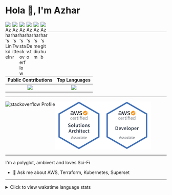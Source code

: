 # Hola 👋, I'm Azhar

<!--
**azhar22k/azhar22k** is a ✨ _special_ ✨ repository because its `README.md` (this file) appears on your GitHub profile.

Here are some ideas to get you started:

- 🔭 I’m currently working on AWS, Terraform
- 🌱 I’m currently learning ...
- 👯 I’m looking to collaborate on ...
- 🤔 I’m looking for help with ...
- 💬 Ask me about ...
- 📫 How to reach me: ...
- 😄 Pronouns: ...
- ⚡ Fun fact: ...
-->
<a href="https://www.linkedin.com/in/azhar22k/" target="_blank">
  <img align="left" alt="Azhar's LinkdeIn" width="22px" src="https://cdn.jsdelivr.net/npm/simple-icons@v3/icons/linkedin.svg" />
</a>
<a href="https://twitter.com/azhar22k/" target="_blank">
  <img align="left" alt="Azhar's Twitter" width="22px" src="https://cdn.jsdelivr.net/npm/simple-icons@v3/icons/twitter.svg" />
</a>
<a href="https://stackoverflow.com/users/6426237/azhar22k" target="_blank">
  <img align="left" alt="Azhar's stackoverflow" width="22px" src="https://cdn.jsdelivr.net/npm/simple-icons@v3/icons/stackoverflow.svg" />
</a>
<a href="https://dev.to/azhar22k" target="_blank">
  <img align="left" alt="Azhar's Dev.to" width="22px" src="https://cdn.jsdelivr.net/npm/simple-icons@v3/icons/dev-dot-to.svg" />
</a>
<a href="https://medium.com/@azhar22k" target="_blank">
  <img align="left" alt="Azhar's medium" width="22px" src="https://cdn.jsdelivr.net/npm/simple-icons@v3/icons/medium.svg" />
</a>
<a href="https://azhar22k.github.io" target="_blank">
  <img align="left" alt="Azhar's github" width="22px" src="https://cdn.jsdelivr.net/npm/simple-icons@v3/icons/blogger.svg" />
</a>
<br>
<hr>

Public Contributions             |  Top Languages
:-------------------------:|:-------------------------:
![](https://github-readme-stats.vercel.app/api?username=azhar22k&show_icons=true&count_private=true&bg_color=30,e96443,904e95&title_color=fff&text_color=fff)  |  ![](https://github-readme-stats.vercel.app/api/top-langs/?username=azhar22k&layout=compact&bg_color=30,e96443,904e95&title_color=fff&text_color=fff&hide=html,css)
<hr>

<img align="left" alt="stackoverflow Profile" src="https://github-readme-stackoverflow.vercel.app/?userID=6426237" ></a>

<a href="https://www.youracclaim.com/badges/35d0e149-1a64-454b-b800-ce45435dc418/public_url" target="_blank">
  <img align="left" alt="Solutions Architect Associate " src="https://github.com/azhar22k/azhar22k/blob/master/aws-certified-solutions-architect-associate.png?raw=true" />
</a>
<a href="https://www.youracclaim.com/badges/4bcbaa97-1fe9-432b-bb1f-378ff7e338a6/public_url" target="_blank">
  <img alt="Developer Associate" src="https://github.com/azhar22k/azhar22k/blob/master/aws-certified-developer-associate.png?raw=true" />
</a>

<hr>
I'm a polyglot, ambivert and loves Sci-Fi

- 💬 Ask me about AWS, Terraform, Kubernetes, Superset
<hr>
<details>
  <summary>Click to view wakatime language stats</summary> 
<img align="left" src="https://wakatime.com/share/@f33c1581-5370-46dd-b920-21d1f611fe0d/4a37a4fa-4dfe-404b-8547-711d4fcf6722.svg" />
</details>
